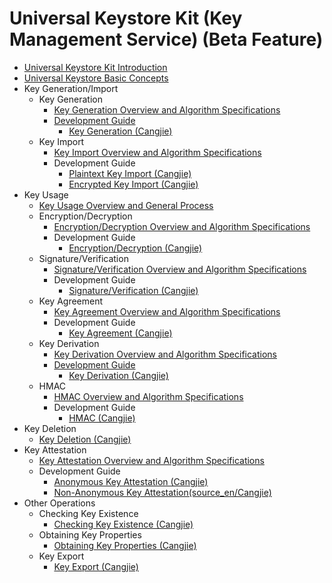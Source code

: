 # Universal Keystore Kit (Key Management Service) (Beta Feature)

- [Universal Keystore Kit Introduction](cj-huks-overview.md)
- [Universal Keystore Basic Concepts](cj-huks-concepts.md)
- Key Generation/Import
    - Key Generation
        - [Key Generation Overview and Algorithm Specifications](cj-huks-key-generation-overview.md)
        - [Development Guide]()
            - [Key Generation (Cangjie)](cj-huks-key-generation.md)
    - Key Import
        - [Key Import Overview and Algorithm Specifications](cj-huks-key-import-overview.md)
        - Development Guide
            - [Plaintext Key Import (Cangjie)](cj-huks-import-key-in-plaintext.md)
            - [Encrypted Key Import (Cangjie)](cj-huks-import-wrapped-key.md)
- Key Usage
    - [Key Usage Overview and General Process](cj-huks-key-use-overview.md)
    - Encryption/Decryption
        - [Encryption/Decryption Overview and Algorithm Specifications](cj-huks-encryption-decryption-overview.md)
        - Development Guide
            - [Encryption/Decryption (Cangjie)](cj-huks-encryption-decryption.md)
    - Signature/Verification
        - [Signature/Verification Overview and Algorithm Specifications](cj-huks-signing-signature-verification-overview.md)
        - Development Guide
            - [Signature/Verification (Cangjie)](cj-huks-signing-signature-verification.md)
    - Key Agreement
        - [Key Agreement Overview and Algorithm Specifications](cj-huks-key-agreement-overview.md)
        - Development Guide
            - [Key Agreement (Cangjie)](cj-huks-key-agreement.md)
    - Key Derivation
        - [Key Derivation Overview and Algorithm Specifications](cj-huks-key-derivation-overview.md)
        - [Development Guide]()
            - [Key Derivation (Cangjie)](scj-huks-key-derivation.md)
    - HMAC
        - [HMAC Overview and Algorithm Specifications](cj-huks-hmac-overview.md)
        - Development Guide
            - [HMAC (Cangjie)](cj-huks-hmac.md)
- Key Deletion
    - [Key Deletion (Cangjie)](cj-huks-delete-key.md)
- Key Attestation
    - [Key Attestation Overview and Algorithm Specifications](cj-huks-key-attestation-overview.md)
    - Development Guide
        - [Anonymous Key Attestation (Cangjie)](cj-huks-key-anon-attestation.md)
        <!--Del-->
        - [Non-Anonymous Key Attestation(source_en/Cangjie)](cj-huks-key-attestation-arkts.md)
        <!--DelEnd-->
- Other Operations
    - Checking Key Existence
        - [Checking Key Existence (Cangjie)](cj-huks-check-key.md)
    - Obtaining Key Properties
        - [Obtaining Key Properties (Cangjie)](cj-huks-obtain-key-properties.md)
    - Key Export
        - [Key Export (Cangjie)](cj-huks-export-key.md)